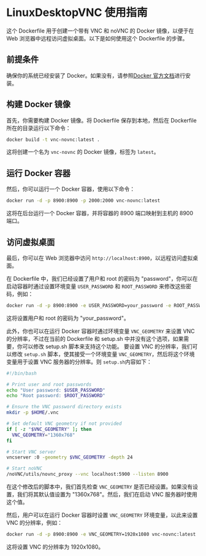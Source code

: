 # LinuxDesktopVNC 使用指南

这个 Dockerfile 用于创建一个带有 VNC 和 noVNC 的 Docker 镜像，以便于在 Web 浏览器中远程访问虚拟桌面。以下是如何使用这个 Dockerfile 的步骤。

## 前提条件

确保你的系统已经安装了 Docker。如果没有，请参照[Docker 官方文档](https://docs.docker.com/get-docker/)进行安装。

## 构建 Docker 镜像

首先，你需要构建 Docker 镜像。将 Dockerfile 保存到本地，然后在 Dockerfile 所在的目录运行以下命令：

```bash
docker build -t vnc-novnc:latest .
```

这将创建一个名为 `vnc-novnc` 的 Docker 镜像，标签为 `latest`。

## 运行 Docker 容器

然后，你可以运行一个 Docker 容器，使用以下命令：

```bash
docker run -d -p 8900:8900 -p 2000:2000 vnc-novnc:latest
```

这将在后台运行一个 Docker 容器，并将容器的 8900 端口映射到主机的 8900 端口。

## 访问虚拟桌面

最后，你可以在 Web 浏览器中访问 `http://localhost:8900`，以远程访问虚拟桌面。

在 Dockerfile 中，我们已经设置了用户和 root 的密码为 "password"，你可以在启动容器时通过设置环境变量 `USER_PASSWORD` 和 `ROOT_PASSWORD` 来修改这些密码，例如：

```bash
docker run -d -p 8900:8900 -e USER_PASSWORD=your_password -e ROOT_PASSWORD=your_password vnc-novnc:latest
```

这将设置用户和 root 的密码为 "your_password"。

此外，你也可以在运行 Docker 容器时通过环境变量 `VNC_GEOMETRY` 来设置 VNC 的分辨率，不过在当前的 Dockerfile 和 setup.sh 中并没有这个选项，如果需要，你可以修改 setup.sh 脚本来支持这个功能。
要设置 VNC 的分辨率，我们可以修改 `setup.sh` 脚本，使其接受一个环境变量 `VNC_GEOMETRY`，然后将这个环境变量用于设置 VNC 服务器的分辨率。则 `setup.sh`内容如下：

```bash
#!/bin/bash

# Print user and root passwords
echo "User password: $USER_PASSWORD"
echo "Root password: $ROOT_PASSWORD"

# Ensure the VNC password directory exists
mkdir -p $HOME/.vnc

# Set default VNC geometry if not provided
if [ -z "$VNC_GEOMETRY" ]; then
  VNC_GEOMETRY="1360x768"
fi

# Start VNC server
vncserver :0 -geometry $VNC_GEOMETRY -depth 24

# Start noVNC
/noVNC/utils/novnc_proxy --vnc localhost:5900 --listen 8900
```

在这个修改后的脚本中，我们首先检查 `VNC_GEOMETRY` 是否已经设置。如果没有设置，我们将其默认值设置为 "1360x768"。然后，我们在启动 VNC 服务器时使用这个值。

然后，用户可以在运行 Docker 容器时设置 `VNC_GEOMETRY` 环境变量，以此来设置 VNC 的分辨率，例如：

```bash
docker run -d -p 8900:8900 -e VNC_GEOMETRY=1920x1080 vnc-novnc:latest
```

这将设置 VNC 的分辨率为 1920x1080。
